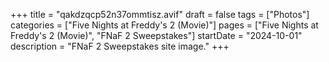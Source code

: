 +++
title = "qakdzqcp52n37ommtisz.avif"
draft = false
tags = ["Photos"]
categories = ["Five Nights at Freddy's 2 (Movie)"]
pages = ["Five Nights at Freddy's 2 (Movie)", "FNaF 2 Sweepstakes"]
startDate = "2024-10-01"
description = "FNaF 2 Sweepstakes site image."
+++
